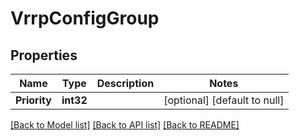 # VrrpConfigGroup

## Properties
Name | Type | Description | Notes
------------ | ------------- | ------------- | -------------
**Priority** | **int32** |  | [optional] [default to null]

[[Back to Model list]](../README.md#documentation-for-models) [[Back to API list]](../README.md#documentation-for-api-endpoints) [[Back to README]](../README.md)

